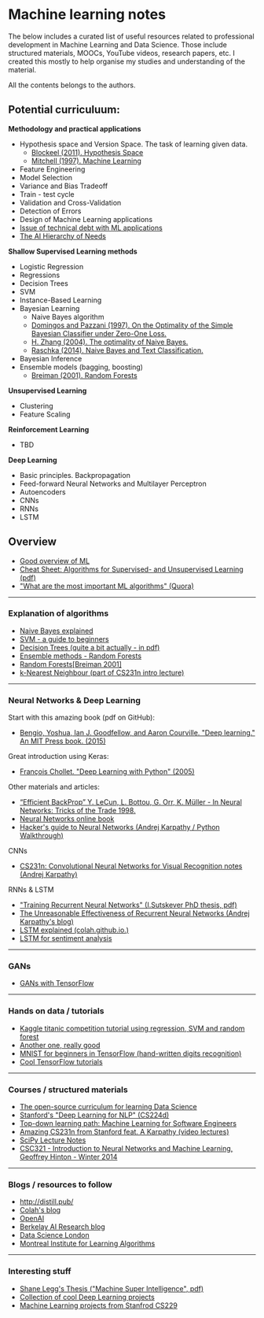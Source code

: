 # Machine learning notes

The below includes a curated list of useful resources related to professional development in Machine Learning and Data Science. Those include structured materials, MOOCs, YouTube videos, research papers, etc. I created this mostly to help organise my studies and understanding of the material.

All the contents belongs to the authors.


## Potential curriculuum:

**Methodology and practical applications**
  - Hypothesis space and Version Space. The task of learning given data.
    - [Blockeel (2011). Hypothesis Space](https://lirias.kuleuven.be/bitstream/123456789/298291/1/hyp-space.pdf)
    - [Mitchell (1997). Machine Learning](http://www.cs.cmu.edu/~tom/mlbook.html)
  - Feature Engineering
  - Model Selection
  - Variance and Bias Tradeoff
  - Train - test cycle
  - Validation and Cross-Validation
  - Detection of Errors
  - Design of Machine Learning applications
   - [Issue of technical debt with ML applications](https://storage.googleapis.com/pub-tools-public-publication-data/pdf/43146.pdf)
   - [The AI Hierarchy of Needs](https://hackernoon.com/the-ai-hierarchy-of-needs-18f111fcc007)
  
**Shallow Supervised Learning methods**
  - Logistic Regression
  - Regressions
  - Decision Trees
  - SVM
  - Instance-Based Learning
  - Bayesian Learning
    - Naive Bayes algorithm
    - [Domingos and Pazzani (1997). On the Optimality of the Simple Bayesian Classifier under Zero-One Loss.](http://engr.case.edu/ray_soumya/mlrg/optimality_of_nb.pdf)
    - [H. Zhang (2004). The optimality of Naive Bayes.](http://www.cs.unb.ca/~hzhang/publications/FLAIRS04ZhangH.pdf)
    - [Raschka (2014). Naive Bayes and Text Classification.](https://arxiv.org/pdf/1410.5329v4.pdf)
  - Bayesian Inference
  - Ensemble models (bagging, boosting)
    - [Breiman (2001). Random Forests](https://www.stat.berkeley.edu/~breiman/randomforest2001.pdf)
  
**Unsupervised Learning**
  - Clustering
  - Feature Scaling
  
**Reinforcement Learning**
  - TBD
  
**Deep Learning**
  - Basic principles. Backpropagation
  - Feed-forward Neural Networks and Multilayer Perceptron
  - Autoencoders
  - CNNs
  - RNNs
  - LSTM

## Overview
* [Good overview of ML](http://web.cs.hacettepe.edu.tr/~aykut/classes/spring2013/bil682/readings/week4/machine-learning-review-domingos.pdf)
* [Cheat Sheet: Algorithms for Supervised- and Unsupervised Learning (pdf)](http://eferm.com/wp-content/uploads/2011/05/cheat3.pdf)
* ["What are the most important ML algorithms" (Quora)](https://www.quora.com/What-are-the-most-important-Machine-Learning-algorithms/answer/Luis-Argerich?srid=nHw2)

---
### Explanation of algorithms
* [Naive Bayes explained](https://www.analyticsvidhya.com/blog/2015/09/naive-bayes-explained/)
* [SVM - a guide to beginners](https://www.quantstart.com/articles/Support-Vector-Machines-A-Guide-for-Beginners)
* [Decision Trees (quite a bit actually - in pdf)](https://www-users.cs.umn.edu/~kumar/dmbook/ch4.pdf)
* [Ensemble methods - Random Forests](https://citizennet.com/blog/2012/11/10/random-forests-ensembles-and-performance-metrics/)
* [Random Forests[Breiman 2001]](https://www.stat.berkeley.edu/~breiman/randomforest2001.pdf)
* [k-Nearest Neighbour (part of CS231n intro lecture)](http://cs231n.github.io/classification/)

---
### Neural Networks & Deep Learning
Start with this amazing book (pdf on GitHub):
* [Bengio, Yoshua, Ian J. Goodfellow, and Aaron Courville. "Deep learning." An MIT Press book. (2015)](https://github.com/HFTrader/DeepLearningBook/raw/master/DeepLearningBook.pdf)

Great introduction using Keras:
* [François Chollet. "Deep Learning with Python" (2005)](https://www.manning.com/books/deep-learning-with-python)

Other materials and articles:
* [“Efficient BackProp” Y. LeCun, L. Bottou, G. Orr, K. Müller - In Neural Networks: Tricks of the Trade 1998.](http://yann.lecun.com/exdb/publis/pdf/lecun-98b.pdf)
* [Neural Networks online book](http://neuralnetworksanddeeplearning.com/chap1.html)
* [Hacker's guide to Neural Networks (Andrej Karpathy / Python Walkthrough)](http://karpathy.github.io/neuralnets/)

CNNs
* [CS231n: Convolutional Neural Networks for Visual Recognition notes (Andrej Karpathy)](http://cs231n.github.io/convolutional-networks/)

RNNs & LSTM
* ["Training Recurrent Neural Networks" (I.Sutskever PhD thesis, pdf)](http://www.cs.utoronto.ca/~ilya/pubs/ilya_sutskever_phd_thesis.pdf)
* [The Unreasonable Effectiveness of Recurrent Neural Networks (Andrej Karpathy's blog)](http://karpathy.github.io/2015/05/21/rnn-effectiveness/)
* [LSTM explained (colah.github.io.)](http://colah.github.io/posts/2015-08-Understanding-LSTMs/)
* [LSTM for sentiment analysis](http://deeplearning.net/tutorial/lstm.html)

---
### GANs
* [GANs with TensorFlow](http://blog.aylien.com/introduction-generative-adversarial-networks-code-tensorflow/)

---
### Hands on data / tutorials
* [Kaggle titanic competition tutorial using regression, SVM and random forest](http://nbviewer.jupyter.org/github/agconti/kaggle-titanic/blob/master/Titanic.ipynb)
* [Another one, really good](https://github.com/savarin/pyconuk-introtutorial)
* [MNIST for beginners in TensorFlow (hand-written digits recognition)](https://www.tensorflow.org/tutorials/mnist/beginners/)
* [Cool TensorFlow tutorials](https://github.com/aymericdamien/TensorFlow-Examples)

---
### Courses / structured materials
* [The open-source curriculum for learning Data Science](http://datasciencemasters.org)
* [Stanford's "Deep Learning for NLP" (CS224d)](http://cs224d.stanford.edu/syllabus.html)
* [Top-down learning path: Machine Learning for Software Engineers](https://github.com/ZuzooVn/machine-learning-for-software-engineers#kaggle-knowledge-competitions)
* [Amazing CS231n from Stanford feat. A Karpathy (video lectures)](https://www.youtube.com/playlist?list=PLlJy-eBtNFt6EuMxFYRiNRS07MCWN5UIA)
* [SciPy Lecture Notes](http://www.scipy-lectures.org/)
* [CSC321 - Introduction to Neural Networks and Machine Learning, Geoffrey Hinton - Winter 2014](http://www.cs.toronto.edu/~tijmen/csc321/)

---
### Blogs / resources to follow
* http://distill.pub/
* [Colah's blog](http://colah.github.io/)
* [OpenAI](https://openai.com/)
* [Berkelay AI Research blog](http://bair.berkeley.edu/blog/)
* [Data Science London](https://twitter.com/ds_ldn)
* [Montreal Institute for Learning Algorithms](https://mila.umontreal.ca/en/)

---
### Interesting stuff
* [Shane Legg's Thesis ("Machine Super Intelligence", pdf)](http://www.vetta.org/documents/Machine_Super_Intelligence.pdf)
* [Collection of cool Deep Learning projects](http://deeplearninggallery.com)
* [Machine Learning projects from Stanfrod CS229](http://cs229.stanford.edu/projects2013.html)
